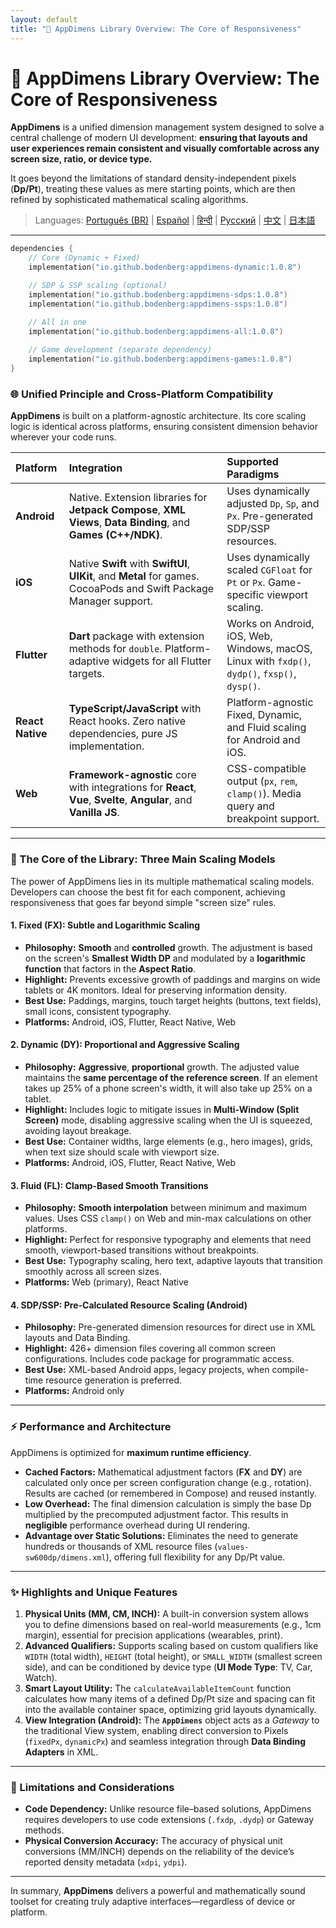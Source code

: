 ```yaml
---
layout: default
title: "📖 AppDimens Library Overview: The Core of Responsiveness"
---
```


# 📖 AppDimens Library Overview: The Core of Responsiveness

**AppDimens** is a unified dimension management system designed to solve a central challenge of modern UI development: **ensuring that layouts and user experiences remain consistent and visually comfortable across any screen size, ratio, or device type.**

It goes beyond the limitations of standard density-independent pixels (**Dp/Pt**), treating these values as mere starting points, which are then refined by sophisticated mathematical scaling algorithms.

> Languages: [Português (BR)](LANG/pt-BR/PRESENTATION.md) | [Español](LANG/es/PRESENTATION.md) | [हिन्दी](LANG/hi/PRESENTATION.md) | [Русский](LANG/ru/PRESENTATION.md) | [中文](LANG/zh/PRESENTATION.md) | [日本語](LANG/ja/PRESENTATION.md)

---

```kotlin
dependencies {
    // Core (Dynamic + Fixed)
    implementation("io.github.bodenberg:appdimens-dynamic:1.0.8")

    // SDP & SSP scaling (optional)
    implementation("io.github.bodenberg:appdimens-sdps:1.0.8")
    implementation("io.github.bodenberg:appdimens-ssps:1.0.8")

    // All in one
    implementation("io.github.bodenberg:appdimens-all:1.0.8")
    
    // Game development (separate dependency)
    implementation("io.github.bodenberg:appdimens-games:1.0.8")
}
```

### 🌐 Unified Principle and Cross-Platform Compatibility

**AppDimens** is built on a platform-agnostic architecture. Its core scaling logic is identical across platforms, ensuring consistent dimension behavior wherever your code runs.

| Platform | Integration | Supported Paradigms |
|:---------|:-----------|:-------------------|
| **Android** | Native. Extension libraries for **Jetpack Compose**, **XML Views**, **Data Binding**, and **Games (C++/NDK)**. | Uses dynamically adjusted `Dp`, `Sp`, and `Px`. Pre-generated SDP/SSP resources. |
| **iOS** | Native **Swift** with **SwiftUI**, **UIKit**, and **Metal** for games. CocoaPods and Swift Package Manager support. | Uses dynamically scaled `CGFloat` for `Pt` or `Px`. Game-specific viewport scaling. |
| **Flutter** | **Dart** package with extension methods for `double`. Platform-adaptive widgets for all Flutter targets. | Works on Android, iOS, Web, Windows, macOS, Linux with `fxdp()`, `dydp()`, `fxsp()`, `dysp()`. |
| **React Native** | **TypeScript/JavaScript** with React hooks. Zero native dependencies, pure JS implementation. | Platform-agnostic Fixed, Dynamic, and Fluid scaling for Android and iOS. |
| **Web** | **Framework-agnostic** core with integrations for **React**, **Vue**, **Svelte**, **Angular**, and **Vanilla JS**. | CSS-compatible output (`px`, `rem`, `clamp()`). Media query and breakpoint support. |

---

### 🧠 The Core of the Library: Three Main Scaling Models

The power of AppDimens lies in its multiple mathematical scaling models. Developers can choose the best fit for each component, achieving responsiveness that goes far beyond simple "screen size" rules.

#### 1. Fixed (FX): Subtle and Logarithmic Scaling

* **Philosophy:** **Smooth** and **controlled** growth. The adjustment is based on the screen's **Smallest Width DP** and modulated by a **logarithmic function** that factors in the **Aspect Ratio**.
* **Highlight:** Prevents excessive growth of paddings and margins on wide tablets or 4K monitors. Ideal for preserving information density.
* **Best Use:** Paddings, margins, touch target heights (buttons, text fields), small icons, consistent typography.
* **Platforms:** Android, iOS, Flutter, React Native, Web

#### 2. Dynamic (DY): Proportional and Aggressive Scaling

* **Philosophy:** **Aggressive**, **proportional** growth. The adjusted value maintains the **same percentage of the reference screen**. If an element takes up 25% of a phone screen's width, it will also take up 25% on a tablet.
* **Highlight:** Includes logic to mitigate issues in **Multi-Window (Split Screen)** mode, disabling aggressive scaling when the UI is squeezed, avoiding layout breakage.
* **Best Use:** Container widths, large elements (e.g., hero images), grids, when text size should scale with viewport size.
* **Platforms:** Android, iOS, Flutter, React Native, Web

#### 3. Fluid (FL): Clamp-Based Smooth Transitions

* **Philosophy:** **Smooth interpolation** between minimum and maximum values. Uses CSS `clamp()` on Web and min-max calculations on other platforms.
* **Highlight:** Perfect for responsive typography and elements that need smooth, viewport-based transitions without breakpoints.
* **Best Use:** Typography scaling, hero text, adaptive layouts that transition smoothly across all screen sizes.
* **Platforms:** Web (primary), React Native

#### 4. SDP/SSP: Pre-Calculated Resource Scaling (Android)

* **Philosophy:** Pre-generated dimension resources for direct use in XML layouts and Data Binding.
* **Highlight:** 426+ dimension files covering all common screen configurations. Includes code package for programmatic access.
* **Best Use:** XML-based Android apps, legacy projects, when compile-time resource generation is preferred.
* **Platforms:** Android only

---

### ⚡ Performance and Architecture

AppDimens is optimized for **maximum runtime efficiency**.

* **Cached Factors:** Mathematical adjustment factors (**FX** and **DY**) are calculated only once per screen configuration change (e.g., rotation). Results are cached (or remembered in Compose) and reused instantly.
* **Low Overhead:** The final dimension calculation is simply the base Dp multiplied by the precomputed adjustment factor. This results in **negligible** performance overhead during UI rendering.
* **Advantage over Static Solutions:** Eliminates the need to generate hundreds or thousands of XML resource files (`values-sw600dp/dimens.xml`), offering full flexibility for any Dp/Pt value.

---

### ✨ Highlights and Unique Features

1. **Physical Units (MM, CM, INCH):** A built-in conversion system allows you to define dimensions based on real-world measurements (e.g., $1\text{cm}$ margin), essential for precision applications (wearables, print).
2. **Advanced Qualifiers:** Supports scaling based on custom qualifiers like `WIDTH` (total width), `HEIGHT` (total height), or `SMALL_WIDTH` (smallest screen side), and can be conditioned by device type (**UI Mode Type**: TV, Car, Watch).
3. **Smart Layout Utility:** The `calculateAvailableItemCount` function calculates how many items of a defined Dp/Pt size and spacing can fit into the available container space, optimizing grid layouts dynamically.
4. **View Integration (Android):** The **`AppDimens`** object acts as a *Gateway* to the traditional View system, enabling direct conversion to Pixels (`fixedPx`, `dynamicPx`) and seamless integration through **Data Binding Adapters** in XML.

---

### 🛑 Limitations and Considerations

* **Code Dependency:** Unlike resource file–based solutions, AppDimens requires developers to use code extensions (`.fxdp`, `.dydp`) or Gateway methods.
* **Physical Conversion Accuracy:** The accuracy of physical unit conversions (MM/INCH) depends on the reliability of the device’s reported density metadata (`xdpi`, `ydpi`).

---

In summary, **AppDimens** delivers a powerful and mathematically sound toolset for creating truly adaptive interfaces—regardless of device or platform.

